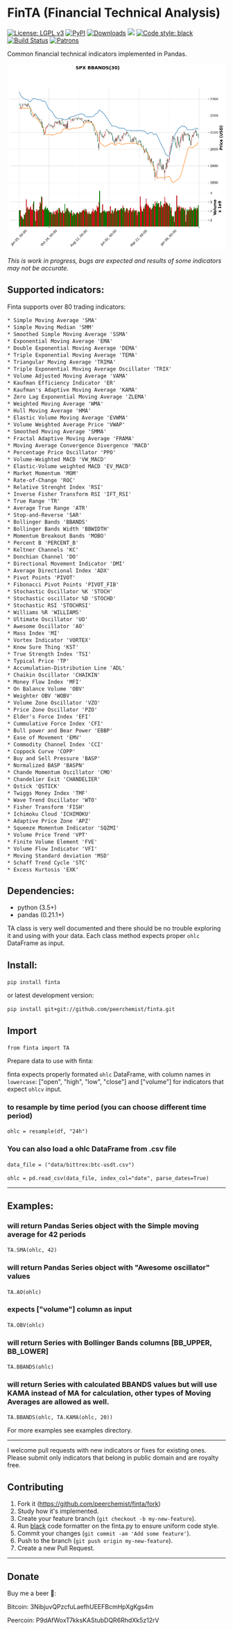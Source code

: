 # FinTA (Financial Technical Analysis)

[![License: LGPL v3](https://img.shields.io/badge/License-LGPL%20v3-blue.svg)](https://www.gnu.org/licenses/lgpl-3.0)
[![PyPI](https://img.shields.io/pypi/v/finta.svg?style=flat-square)](https://pypi.python.org/pypi/finta/)
[![Downloads](https://pepy.tech/badge/finta/month)](https://pepy.tech/project/finta/month)
[![](https://img.shields.io/badge/python-3.5+-blue.svg)](https://www.python.org/download/releases/3.5.0/)
[![Code style: black](https://img.shields.io/badge/code%20style-black-000000.svg)](https://github.com/ambv/black)
[![Build Status](https://travis-ci.org/peerchemist/finta.svg?branch=master)](https://travis-ci.org/peerchemist/finta)
[![Patrons](https://img.shields.io/liberapay/patrons/peerchemist.svg?logo=liberapay)](https://img.shields.io/liberapay/patrons/peerchemist.svg?logo=liberapay)

Common financial technical indicators implemented in Pandas.

![example](examples/plot.png)

*This is work in progress, bugs are expected and results of some indicators
may not be accurate.*

## Supported indicators:

Finta supports over 80 trading indicators:

```
* Simple Moving Average 'SMA'
* Simple Moving Median 'SMM'
* Smoothed Simple Moving Average 'SSMA'
* Exponential Moving Average 'EMA'
* Double Exponential Moving Average 'DEMA'
* Triple Exponential Moving Average 'TEMA'
* Triangular Moving Average 'TRIMA'
* Triple Exponential Moving Average Oscillator 'TRIX'
* Volume Adjusted Moving Average 'VAMA'
* Kaufman Efficiency Indicator 'ER'
* Kaufman's Adaptive Moving Average 'KAMA'
* Zero Lag Exponential Moving Average 'ZLEMA'
* Weighted Moving Average 'WMA'
* Hull Moving Average 'HMA'
* Elastic Volume Moving Average 'EVWMA'
* Volume Weighted Average Price 'VWAP'
* Smoothed Moving Average 'SMMA'
* Fractal Adaptive Moving Average 'FRAMA'
* Moving Average Convergence Divergence 'MACD'
* Percentage Price Oscillator 'PPO'
* Volume-Weighted MACD 'VW_MACD'
* Elastic-Volume weighted MACD 'EV_MACD'
* Market Momentum 'MOM'
* Rate-of-Change 'ROC'
* Relative Strenght Index 'RSI'
* Inverse Fisher Transform RSI 'IFT_RSI'
* True Range 'TR'
* Average True Range 'ATR'
* Stop-and-Reverse 'SAR'
* Bollinger Bands 'BBANDS'
* Bollinger Bands Width 'BBWIDTH'
* Momentum Breakout Bands 'MOBO'
* Percent B 'PERCENT_B'
* Keltner Channels 'KC'
* Donchian Channel 'DO'
* Directional Movement Indicator 'DMI'
* Average Directional Index 'ADX'
* Pivot Points 'PIVOT'
* Fibonacci Pivot Points 'PIVOT_FIB'
* Stochastic Oscillator %K 'STOCH'
* Stochastic oscillator %D 'STOCHD'
* Stochastic RSI 'STOCHRSI'
* Williams %R 'WILLIAMS'
* Ultimate Oscillator 'UO'
* Awesome Oscillator 'AO'
* Mass Index 'MI'
* Vortex Indicator 'VORTEX'
* Know Sure Thing 'KST'
* True Strength Index 'TSI'
* Typical Price 'TP'
* Accumulation-Distribution Line 'ADL'
* Chaikin Oscillator 'CHAIKIN'
* Money Flow Index 'MFI'
* On Balance Volume 'OBV'
* Weighter OBV 'WOBV'
* Volume Zone Oscillator 'VZO'
* Price Zone Oscillator 'PZO'
* Elder's Force Index 'EFI'
* Cummulative Force Index 'CFI'
* Bull power and Bear Power 'EBBP'
* Ease of Movement 'EMV'
* Commodity Channel Index 'CCI'
* Coppock Curve 'COPP'
* Buy and Sell Pressure 'BASP'
* Normalized BASP 'BASPN'
* Chande Momentum Oscillator 'CMO'
* Chandelier Exit 'CHANDELIER'
* Qstick 'QSTICK'
* Twiggs Money Index 'TMF'
* Wave Trend Oscillator 'WTO'
* Fisher Transform 'FISH'
* Ichimoku Cloud 'ICHIMOKU'
* Adaptive Price Zone 'APZ'
* Squeeze Momentum Indicator 'SQZMI'
* Volume Price Trend 'VPT'
* Finite Volume Element 'FVE'
* Volume Flow Indicator 'VFI'
* Moving Standard deviation 'MSD'
* Schaff Trend Cycle 'STC'
* Excess Kurtosis 'EXK'
```

## Dependencies:

-   python (3.5+)
-   pandas (0.21.1+)

TA class is very well documented and there should be no trouble
exploring it and using with your data. Each class method expects proper `ohlc` DataFrame as input.

## Install:

`pip install finta`

or latest development version:

`pip install git+git://github.com/peerchemist/finta.git`

## Import

`from finta import TA`

Prepare data to use with finta:

finta expects properly formated `ohlc` DataFrame, with column names in `lowercase`:
["open", "high", "low", "close"] and ["volume"] for indicators that expect `ohlcv` input.

### to resample by time period (you can choose different time period)
`ohlc = resample(df, "24h")`

### You can also load a ohlc DataFrame from .csv file

`data_file = ("data/bittrex:btc-usdt.csv")`

`ohlc = pd.read_csv(data_file, index_col="date", parse_dates=True)`

____________________________________________________________________________

## Examples:

### will return Pandas Series object with the Simple moving average for 42 periods
`TA.SMA(ohlc, 42)`

### will return Pandas Series object with "Awesome oscillator" values
`TA.AO(ohlc)`

### expects ["volume"] column as input
`TA.OBV(ohlc)`

### will return Series with Bollinger Bands columns [BB_UPPER, BB_LOWER]
`TA.BBANDS(ohlc)`

### will return Series with calculated BBANDS values but will use KAMA instead of MA for calculation, other types of Moving Averages are allowed as well.
`TA.BBANDS(ohlc, TA.KAMA(ohlc, 20))`


For more examples see examples directory.

------------------------------------------------------------------------

I welcome pull requests with new indicators or fixes for existing ones.
Please submit only indicators that belong in public domain and are
royalty free.

## Contributing

1. Fork it (https://github.com/peerchemist/finta/fork)
2. Study how it's implemented.
3. Create your feature branch (`git checkout -b my-new-feature`).
4. Run [black](https://github.com/ambv/black) code formatter on the finta.py to ensure uniform code style.
5. Commit your changes (`git commit -am 'Add some feature'`).
6. Push to the branch (`git push origin my-new-feature`).
7. Create a new Pull Request.

------------------------------------------------------------------------

## Donate

Buy me a beer 🍺:

Bitcoin: 3NibjuvQPzcfuLaefhUEEFBcmHpXgKgs4m

Peercoin: P9dAfWoxT7kksKAStubDQR6RhdXk5z12rV
